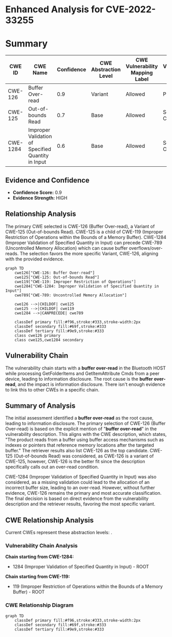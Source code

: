 # Enhanced Analysis for CVE-2022-33255

# Summary
| CWE ID | CWE Name | Confidence | CWE Abstraction Level | CWE Vulnerability Mapping Label | CWE-Vulnerability Mapping Notes |
|---|---|---|---|---|---|
| CWE-126 | Buffer Over-read | 0.9 | Variant | Allowed | Primary CWE |
| CWE-125 | Out-of-bounds Read | 0.7 | Base | Allowed | Secondary Candidate |
| CWE-1284 | Improper Validation of Specified Quantity in Input | 0.6 | Base | Allowed | Secondary Candidate |

## Evidence and Confidence

*   **Confidence Score:** 0.9
*   **Evidence Strength:** HIGH

## Relationship Analysis
The primary CWE selected is CWE-126 (Buffer Over-read), a Variant of CWE-125 (Out-of-bounds Read). CWE-125 is a child of CWE-119 (Improper Restriction of Operations within the Bounds of a Memory Buffer).
CWE-1284 (Improper Validation of Specified Quantity in Input) can precede CWE-789 (Uncontrolled Memory Allocation) which can cause buffer overflows/over-reads. The selection favors the more specific Variant, CWE-126, aligning with the provided evidence.

```mermaid
graph TD
    cwe126["CWE-126: Buffer Over-read"]
    cwe125["CWE-125: Out-of-bounds Read"]
    cwe119["CWE-119: Improper Restriction of Operations"]
    cwe1284["CWE-1284: Improper Validation of Specified Quantity in Input"]
    cwe789["CWE-789: Uncontrolled Memory Allocation"]
    
    cwe126 -->|CHILDOF| cwe125
    cwe125 -->|CHILDOF| cwe119
    cwe1284 -->|CANPRECEDE| cwe789
    
    classDef primary fill:#f96,stroke:#333,stroke-width:2px
    classDef secondary fill:#69f,stroke:#333
    classDef tertiary fill:#9e9,stroke:#333
    class cwe126 primary
    class cwe125,cwe1284 secondary
```

## Vulnerability Chain
The vulnerability chain starts with a **buffer over-read** in the Bluetooth HOST while processing GetFolderItems and GetItemAttribute Cmds from a peer device, leading to information disclosure. The root cause is the **buffer over-read**, and the impact is information disclosure. There isn't enough evidence to link this to other CWEs in a specific chain.

## Summary of Analysis
The initial assessment identified a **buffer over-read** as the root cause, leading to information disclosure. The primary selection of CWE-126 (Buffer Over-read) is based on the explicit mention of "**buffer over-read**" in the vulnerability description. This aligns with the CWE description, which states, "The product reads from a buffer using buffer access mechanisms such as indexes or pointers that reference memory locations after the targeted buffer." The retriever results also list CWE-126 as the top candidate. CWE-125 (Out-of-bounds Read) was considered, as CWE-126 is a variant of CWE-125, however, CWE-126 is the better fit since the description specifically calls out an over-read condition.

CWE-1284 (Improper Validation of Specified Quantity in Input) was also considered, as a missing validation could lead to the allocation of an incorrect buffer size, leading to an over-read. However, without further evidence, CWE-126 remains the primary and most accurate classification. The final decision is based on direct evidence from the vulnerability description and the retriever results, favoring the most specific variant.


## CWE Relationship Analysis

Current CWEs represent these abstraction levels: .


### Vulnerability Chain Analysis

**Chain starting from CWE-1284:**
- 1284 (Improper Validation of Specified Quantity in Input) - ROOT


**Chain starting from CWE-119:**
- 119 (Improper Restriction of Operations within the Bounds of a Memory Buffer) - ROOT



### CWE Relationship Diagram

```mermaid
graph TD
    classDef primary fill:#f96,stroke:#333,stroke-width:2px
    classDef secondary fill:#69f,stroke:#333
    classDef tertiary fill:#9e9,stroke:#333
```